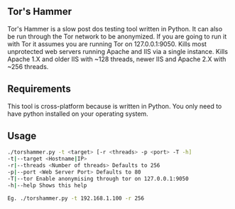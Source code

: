 ## Tor's Hammer
Tor's Hammer is a slow post dos testing tool written in Python. It can also be run through the Tor network to be anonymized. If you are going to run it with Tor it assumes you are running Tor on 127.0.0.1:9050. Kills most unprotected web servers running Apache and IIS via a single instance. Kills Apache 1.X and older IIS with ~128 threads, newer IIS and Apache 2.X with ~256 threads.

## Requirements
This tool is cross-platform because is written in Python. You only need to have python installed on your operating system.

## Usage
```bash
./torshammer.py -t <target> [-r <threads> -p <port> -T -h]
-t|--target <Hostname|IP>
-r|--threads <Number of threads> Defaults to 256
-p|--port <Web Server Port> Defaults to 80
-T|--tor Enable anonymising through tor on 127.0.0.1:9050
-h|--help Shows this help

Eg. ./torshammer.py -t 192.168.1.100 -r 256
```